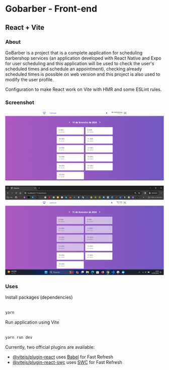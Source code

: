 # Gobarber - Front-end

## React + Vite

### About

GoBarber is a project that is a complete application for scheduling barbershop services (an application developed with React Native and Expo for user scheduling and this application will be used to check the user's scheduled times and schedule an appointment), checking already scheduled times is possible on web version and this project is also used to modify the user profile.

Configuration to make React work on Vite with HMR and some ESLint rules.

### Screenshot

![screenshot](.github/images/screenshot.png)

![screenshot2](.github/images/screenshot2.png)

### Uses

Install packages (dependencies)

```bash

yarn

```

Run application using Vite

```bash

yarn run dev

```

Currently, two official plugins are available:

- [@vitejs/plugin-react](https://github.com/vitejs/vite-plugin-react/blob/main/packages/plugin-react/README.md) uses [Babel](https://babeljs.io/) for Fast Refresh
- [@vitejs/plugin-react-swc](https://github.com/vitejs/vite-plugin-react-swc) uses [SWC](https://swc.rs/) for Fast Refresh
